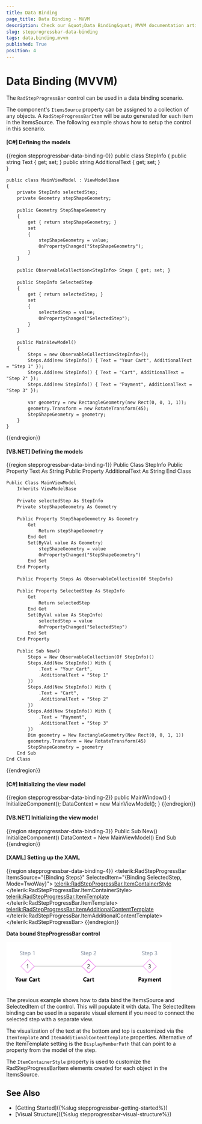 ```yaml
---
title: Data Binding
page_title: Data Binding - MVVM
description: Check our &quot;Data Binding&quot; MVVM documentation article for the RadStepProgressBar control.
slug: stepprogressbar-data-binding
tags: data,binding,mvvm
published: True
position: 4
---
```


# Data Binding (MVVM)

The `RadStepProgressBar` control can be used in a data binding scenario. 

The component's `ItemsSource` property can be assigned to a collection of any objects. A `RadStepProgressBarItem` will be auto generated for each item in the ItemsSource. The following example shows how to setup the control in this scenario.

#### __[C#] Defining the models__
{{region stepprogressbar-data-binding-0}}
	public class StepInfo
	{
		public string Text { get; set; }
        public string AdditionalText { get; set; }		
	}

	public class MainViewModel : ViewModelBase
	{
		private StepInfo selectedStep;
		private Geometry stepShapeGeometry;

		public Geometry StepShapeGeometry
		{
			get { return stepShapeGeometry; }
			set 
			{ 
				stepShapeGeometry = value;
				OnPropertyChanged("StepShapeGeometry");
			}
		}

		public ObservableCollection<StepInfo> Steps { get; set; }

		public StepInfo SelectedStep
		{
			get { return selectedStep; }
			set 
			{ 
				selectedStep = value;
				OnPropertyChanged("SelectedStep");
			}
		}

		public MainViewModel()
		{
			Steps = new ObservableCollection<StepInfo>();
			Steps.Add(new StepInfo() { Text = "Your Cart", AdditionalText = "Step 1" });
			Steps.Add(new StepInfo() { Text = "Cart", AdditionalText = "Step 2" });
			Steps.Add(new StepInfo() { Text = "Payment", AdditionalText = "Step 3" });

			var geometry = new RectangleGeometry(new Rect(0, 0, 1, 1));
			geometry.Transform = new RotateTransform(45);
			StepShapeGeometry = geometry;
		}
	}
{{endregion}}

#### __[VB.NET] Defining the models__
{{region stepprogressbar-data-binding-1}}
	Public Class StepInfo
	    Public Property Text As String
	    Public Property AdditionalText As String
	End Class

	Public Class MainViewModel
	    Inherits ViewModelBase

	    Private selectedStep As StepInfo
	    Private stepShapeGeometry As Geometry

	    Public Property StepShapeGeometry As Geometry
	        Get
	            Return stepShapeGeometry
	        End Get
	        Set(ByVal value As Geometry)
	            stepShapeGeometry = value
	            OnPropertyChanged("StepShapeGeometry")
	        End Set
	    End Property

	    Public Property Steps As ObservableCollection(Of StepInfo)

	    Public Property SelectedStep As StepInfo
	        Get
	            Return selectedStep
	        End Get
	        Set(ByVal value As StepInfo)
	            selectedStep = value
	            OnPropertyChanged("SelectedStep")
	        End Set
	    End Property

	    Public Sub New()
	        Steps = New ObservableCollection(Of StepInfo)()
	        Steps.Add(New StepInfo() With {
	            .Text = "Your Cart",
	            .AdditionalText = "Step 1"
	        })
	        Steps.Add(New StepInfo() With {
	            .Text = "Cart",
	            .AdditionalText = "Step 2"
	        })
	        Steps.Add(New StepInfo() With {
	            .Text = "Payment",
	            .AdditionalText = "Step 3"
	        })
	        Dim geometry = New RectangleGeometry(New Rect(0, 0, 1, 1))
	        geometry.Transform = New RotateTransform(45)
	        StepShapeGeometry = geometry
	    End Sub
	End Class
{{endregion}}

#### __[C#] Initializing the view model__
{{region stepprogressbar-data-binding-2}}
	public MainWindow()
	{
		InitializeComponent();
		DataContext = new MainViewModel();
	}
{{endregion}}

#### __[VB.NET] Initializing the view model__
{{region stepprogressbar-data-binding-3}}
	Public Sub New()
	    InitializeComponent()
	    DataContext = New MainViewModel()
	End Sub
{{endregion}}

#### __[XAML] Setting up the XAML__
{{region stepprogressbar-data-binding-4}}
	<telerik:RadStepProgressBar ItemsSource="{Binding Steps}"
								SelectedItem="{Binding SelectedStep, Mode=TwoWay}">
		<telerik:RadStepProgressBar.ItemContainerStyle>
			<Style TargetType="telerik:RadStepProgressBarItem">
				<Setter Property="ShapeStroke" Value="#EC6CEE" />
				<Setter Property="ShapeGeometry" Value="{Binding RelativeSource={RelativeSource AncestorType=telerik:RadStepProgressBar}, Path=DataContext.StepShapeGeometry}" />
			</Style>
		</telerik:RadStepProgressBar.ItemContainerStyle>
		<telerik:RadStepProgressBar.ItemTemplate>
			<DataTemplate>
				<TextBlock Text="{Binding Text}" FontWeight="Bold" />
			</DataTemplate>
		</telerik:RadStepProgressBar.ItemTemplate>
		<telerik:RadStepProgressBar.ItemAdditionalContentTemplate>
			<DataTemplate>
				<TextBlock Text="{Binding AdditionalText}" Foreground="#8591A2" />
			</DataTemplate>
		</telerik:RadStepProgressBar.ItemAdditionalContentTemplate>
	</telerik:RadStepProgressBar>
{{endregion}}

__Data bound StepProgressBar control__  

![WPF RadStepProgressBar ](images/stepprogressbar-data-binding-0.png)

The previous example shows how to data bind the ItemsSource and SelectedItem of the control. This will populate it with data. The SelectedItem binding can be used in a separate visual element if you need to connect the selected step with a separate view.

The visualization of the text at the bottom and top is customized via the `ItemTemplate` and `ItemAdditionalContentTemplate` properties. Alternative of the ItemTemplate setting is the `DisplayMemberPath` that can point to a property from the model of the step.

The `ItemContainerStyle` property is used to customize the RadStepProgressBarItem elements created for each object in the ItemsSource. 

## See Also
* [Getting Started]({%slug stepprogressbar-getting-started%})
* [Visual Structure]({%slug stepprogressbar-visual-structure%})
